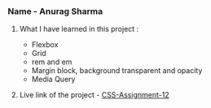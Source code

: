 ### Name - Anurag Sharma

1. What I have learned in this project :
    - Flexbox
    - Grid
    - rem and em
    - Margin block, background transparent and opacity
    - Media Query

2. Live link of the project - [CSS-Assignment-12](https://css-project-twelve.vercel.app/ "Link")